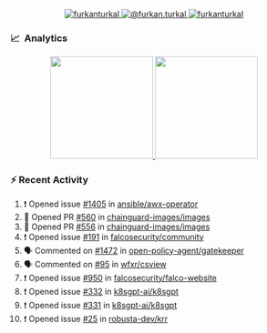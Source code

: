 <p align="center">
  <a href="https://linkedin.com/in/furkanturkal" target="blank">
    <img src="https://img.shields.io/badge/linkedin-%230077B5.svg?&style=for-the-badge&logo=linkedin&logoColor=white" alt="furkanturkal" />
  </a>
  <a href="https://medium.com/@furkan.turkal" target="blank">
    <img src="https://img.shields.io/badge/medium-%2312100E.svg?&style=for-the-badge&logo=medium&logoColor=white" alt="@furkan.turkal" />
  </a>
  <a href="https://twitter.com/furkanturkaI" target="blank">
    <img src="https://img.shields.io/badge/Twitter-1DA1F2?style=for-the-badge&logo=twitter&logoColor=white" alt="furkanturkaI" />
  </a>
</p>

### 📈 &nbsp;Analytics

<p align="center">
  <a href="https://coderstats.net/github/#Dentrax">
    <img height="180em" src="https://github-readme-stats-eight-theta.vercel.app/api?username=Dentrax&show_icons=true&theme=algolia&include_all_commits=true&count_private=true&line_height=26"/>
    <img height="180em" src="https://github-readme-stats-eight-theta.vercel.app/api/top-langs/?username=Dentrax&layout=compact&langs_count=8&theme=algolia&line_height=26"/>
  </a>
</p>

### :zap: Recent Activity

<!--START_SECTION:activity-->
1. ❗️ Opened issue [#1405](https://github.com/ansible/awx-operator/issues/1405) in [ansible/awx-operator](https://github.com/ansible/awx-operator)
2. 💪 Opened PR [#560](https://github.com/chainguard-images/images/pull/560) in [chainguard-images/images](https://github.com/chainguard-images/images)
3. 💪 Opened PR [#556](https://github.com/chainguard-images/images/pull/556) in [chainguard-images/images](https://github.com/chainguard-images/images)
4. ❗️ Opened issue [#191](https://github.com/falcosecurity/community/issues/191) in [falcosecurity/community](https://github.com/falcosecurity/community)
5. 🗣 Commented on [#1472](https://github.com/open-policy-agent/gatekeeper/issues/1472) in [open-policy-agent/gatekeeper](https://github.com/open-policy-agent/gatekeeper)
6. 🗣 Commented on [#95](https://github.com/wfxr/csview/issues/95) in [wfxr/csview](https://github.com/wfxr/csview)
7. ❗️ Opened issue [#950](https://github.com/falcosecurity/falco-website/issues/950) in [falcosecurity/falco-website](https://github.com/falcosecurity/falco-website)
8. ❗️ Opened issue [#332](https://github.com/k8sgpt-ai/k8sgpt/issues/332) in [k8sgpt-ai/k8sgpt](https://github.com/k8sgpt-ai/k8sgpt)
9. ❗️ Opened issue [#331](https://github.com/k8sgpt-ai/k8sgpt/issues/331) in [k8sgpt-ai/k8sgpt](https://github.com/k8sgpt-ai/k8sgpt)
10. ❗️ Opened issue [#25](https://github.com/robusta-dev/krr/issues/25) in [robusta-dev/krr](https://github.com/robusta-dev/krr)
<!--END_SECTION:activity-->
